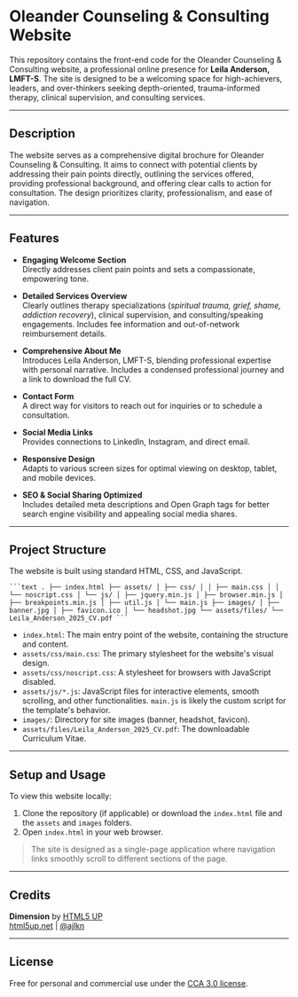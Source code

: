 # Oleander Counseling & Consulting Website

This repository contains the front-end code for the Oleander Counseling & Consulting website, a professional online presence for **Leila Anderson, LMFT-S**. The site is designed to be a welcoming space for high-achievers, leaders, and over-thinkers seeking depth-oriented, trauma-informed therapy, clinical supervision, and consulting services.

---

## Description

The website serves as a comprehensive digital brochure for Oleander Counseling & Consulting. It aims to connect with potential clients by addressing their pain points directly, outlining the services offered, providing professional background, and offering clear calls to action for consultation. The design prioritizes clarity, professionalism, and ease of navigation.

---

## Features

- **Engaging Welcome Section**  
  Directly addresses client pain points and sets a compassionate, empowering tone.

- **Detailed Services Overview**  
  Clearly outlines therapy specializations (*spiritual trauma, grief, shame, addiction recovery*), clinical supervision, and consulting/speaking engagements. Includes fee information and out-of-network reimbursement details.

- **Comprehensive About Me**  
  Introduces Leila Anderson, LMFT-S, blending professional expertise with personal narrative. Includes a condensed professional journey and a link to download the full CV.

- **Contact Form**  
  A direct way for visitors to reach out for inquiries or to schedule a consultation.

- **Social Media Links**  
  Provides connections to LinkedIn, Instagram, and direct email.

- **Responsive Design**  
  Adapts to various screen sizes for optimal viewing on desktop, tablet, and mobile devices.

- **SEO & Social Sharing Optimized**  
  Includes detailed meta descriptions and Open Graph tags for better search engine visibility and appealing social media shares.

---

## Project Structure

The website is built using standard HTML, CSS, and JavaScript.

<pre><code>```text . ├── index.html ├── assets/ │ ├── css/ │ │ ├── main.css │ │ └── noscript.css │ └── js/ │ ├── jquery.min.js │ ├── browser.min.js │ ├── breakpoints.min.js │ ├── util.js │ └── main.js ├── images/ │ ├── banner.jpg │ ├── favicon.ico │ └── headshot.jpg └── assets/files/ └── Leila_Anderson_2025_CV.pdf ``` </code></pre>

- `index.html`: The main entry point of the website, containing the structure and content.
- `assets/css/main.css`: The primary stylesheet for the website's visual design.
- `assets/css/noscript.css`: A stylesheet for browsers with JavaScript disabled.
- `assets/js/*.js`: JavaScript files for interactive elements, smooth scrolling, and other functionalities. `main.js` is likely the custom script for the template's behavior.
- `images/`: Directory for site images (banner, headshot, favicon).
- `assets/files/Leila_Anderson_2025_CV.pdf`: The downloadable Curriculum Vitae.

---

## Setup and Usage

To view this website locally:

1. Clone the repository (if applicable) or download the `index.html` file and the `assets` and `images` folders.
2. Open `index.html` in your web browser.

> The site is designed as a single-page application where navigation links smoothly scroll to different sections of the page.

---

## Credits

**Dimension** by [HTML5 UP](https://html5up.net)  
[html5up.net](https://html5up.net) | [@ajlkn](https://twitter.com/ajlkn)

---

## License

Free for personal and commercial use under the [CCA 3.0 license](https://html5up.net/license).